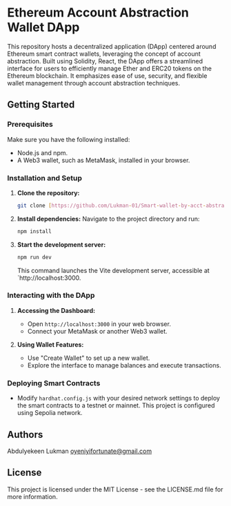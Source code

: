 # Ethereum Account Abstraction Wallet DApp

This repository hosts a decentralized application (DApp) centered around Ethereum smart contract wallets, leveraging the concept of account abstraction. Built using Solidity, React, the DApp offers a streamlined interface for users to efficiently manage Ether and ERC20 tokens on the Ethereum blockchain. It emphasizes ease of use, security, and flexible wallet management through account abstraction techniques.

## Getting Started

### Prerequisites

Make sure you have the following installed:
- Node.js and npm.
- A Web3 wallet, such as MetaMask, installed in your browser.

### Installation and Setup

1. **Clone the repository:**
   ```bash
   git clone [https://github.com/Lukman-01/Smart-wallet-by-acct-abstraction.git]
   ```

2. **Install dependencies:**
   Navigate to the project directory and run:
   ```bash
   npm install
   ```

3. **Start the development server:**
   ```bash
   npm run dev
   ```
   This command launches the Vite development server, accessible at `http://localhost:3000.

### Interacting with the DApp

1. **Accessing the Dashboard:**
   - Open `http://localhost:3000` in your web browser.
   - Connect your MetaMask or another Web3 wallet.

2. **Using Wallet Features:**
   - Use "Create Wallet" to set up a new wallet.
   - Explore the interface to manage balances and execute transactions.

### Deploying Smart Contracts

- Modify `hardhat.config.js` with your desired network settings to deploy the smart contracts to a testnet or mainnet. This project is configured using Sepolia network.

## Authors

Abdulyekeen Lukman
oyeniyifortunate@gmail.com

## License

This project is licensed under the MIT License - see the LICENSE.md file for more information.